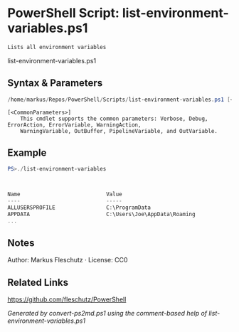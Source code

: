 # PowerShell Script: list-environment-variables.ps1
```powershell
Lists all environment variables
```

list-environment-variables.ps1

## Syntax & Parameters
```powershell
/home/markus/Repos/PowerShell/Scripts/list-environment-variables.ps1 [<CommonParameters>]
```

```
[<CommonParameters>]
    This cmdlet supports the common parameters: Verbose, Debug, ErrorAction, ErrorVariable, WarningAction, 
    WarningVariable, OutBuffer, PipelineVariable, and OutVariable.
```

## Example
```powershell
PS>./list-environment-variables



Name                           Value
----                           -----
ALLUSERSPROFILE                C:\ProgramData
APPDATA                        C:\Users\Joe\AppData\Roaming
...
```


## Notes
Author: Markus Fleschutz · License: CC0

## Related Links
https://github.com/fleschutz/PowerShell

*Generated by convert-ps2md.ps1 using the comment-based help of list-environment-variables.ps1*
